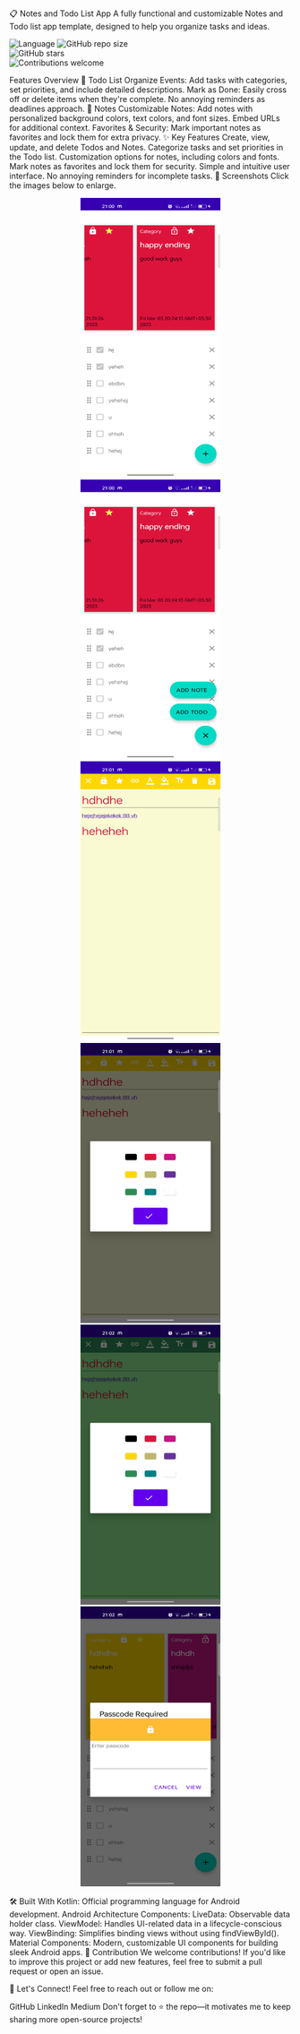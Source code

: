 📋 Notes and Todo List App
A fully functional and customizable Notes and Todo list app template, designed to help you organize tasks and ideas.

![Language](https://img.shields.io/github/languages/top/cortinico/kotlin-android-template?color=blue&logo=kotlin)
![GitHub repo size](https://img.shields.io/github/repo-size/myofficework000/ScreenshotTesting)  
![GitHub stars](https://img.shields.io/github/stars/myofficework000/JetpackComposeLottieAnimation?style=social)  
![Contributions welcome](https://img.shields.io/badge/contributions-welcome-brightgreen.svg?style=flat)


Features Overview
📝 Todo List
Organize Events: Add tasks with categories, set priorities, and include detailed descriptions.
Mark as Done: Easily cross off or delete items when they're complete. No annoying reminders as deadlines approach.
📒 Notes
Customizable Notes: Add notes with personalized background colors, text colors, and font sizes. Embed URLs for additional context.
Favorites & Security: Mark important notes as favorites and lock them for extra privacy.
✨ Key Features
Create, view, update, and delete Todos and Notes.
Categorize tasks and set priorities in the Todo list.
Customization options for notes, including colors and fonts.
Mark notes as favorites and lock them for security.
Simple and intuitive user interface.
No annoying reminders for incomplete tasks.
📸 Screenshots
Click the images below to enlarge.

<p align="center"> <img src="https://github.com/cheetahmail007/Notes-and-Todo-app/blob/master/app/src/main/assets/1.png" height="500" width="250" hspace="40"> <img src="https://github.com/cheetahmail007/Notes-and-Todo-app/blob/master/app/src/main/assets/2.png" height="500" width="250" hspace="40"> <img src="https://github.com/cheetahmail007/Notes-and-Todo-app/blob/master/app/src/main/assets/3.png" height="500" width="250" hspace="40"> <img src="https://github.com/cheetahmail007/Notes-and-Todo-app/blob/master/app/src/main/assets/4.png" height="500" width="250" hspace="40"> <img src="https://github.com/cheetahmail007/Notes-and-Todo-app/blob/master/app/src/main/assets/5.png" height="500" width="250" hspace="40"> <img src="https://github.com/cheetahmail007/Notes-and-Todo-app/blob/master/app/src/main/assets/6.png" height="500" width="250" hspace="40"> </p>
🛠 Built With
Kotlin: Official programming language for Android development.
Android Architecture Components:
LiveData: Observable data holder class.
ViewModel: Handles UI-related data in a lifecycle-conscious way.
ViewBinding: Simplifies binding views without using findViewById().
Material Components: Modern, customizable UI components for building sleek Android apps.
📢 Contribution
We welcome contributions! If you'd like to improve this project or add new features, feel free to submit a pull request or open an issue.

💬 Let's Connect!
Feel free to reach out or follow me on:

GitHub
LinkedIn
Medium
Don't forget to ⭐ the repo—it motivates me to keep sharing more open-source projects!
